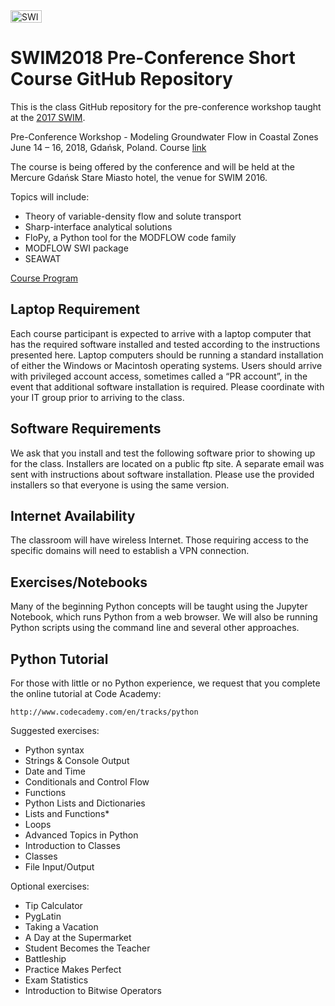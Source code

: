 <img src="./notebooks/img/header.png" alt="SWIM2018Course" style="width:50;height:20">

# SWIM2018 Pre-Conference Short Course GitHub Repository

This is the class GitHub repository for the pre-conference workshop taught at the [2017 SWIM](https://swim2018.syskonf.pl/).

Pre-Conference Workshop - Modeling Groundwater Flow in Coastal Zones
June 14 – 16, 2018, Gdańsk, Poland.
Course [link](https://swim2018.syskonf.pl/course)

The course is being offered by the conference and will be held at the Mercure Gdańsk Stare Miasto hotel, the venue for SWIM 2016.

Topics will include:
* Theory of variable-density flow and solute transport
* Sharp-interface analytical solutions
* FloPy, a Python tool for the MODFLOW code family
* MODFLOW SWI package
* SEAWAT

[Course Program](https://swim2018.syskonf.pl/conf-data/SWIM2018/files/SWIM%20Short%20Course%20-%20draft%20program.pdf)


## Laptop Requirement
Each course participant is expected to arrive with a laptop computer that has the required software installed and tested according to the instructions presented here.  Laptop computers should be running a standard installation of either the Windows or Macintosh operating systems. Users should arrive with privileged account access, sometimes called a “PR account”, in the event that additional software installation is required.  Please coordinate with your IT group prior to arriving to the class.

## Software Requirements
We ask that you install and test the following software prior to showing up for the class.  Installers are located on a public ftp site.  A separate email was sent with instructions about software installation.  Please use the provided installers so that everyone is using the same version.

## Internet Availability
The classroom will have wireless Internet.  Those requiring access to the specific domains will need to establish a VPN connection.

## Exercises/Notebooks
Many of the beginning Python concepts will be taught using the Jupyter Notebook, which runs Python from a web browser.  We will also be running Python scripts using the command line and several other approaches.  

## Python Tutorial
For those with little or no Python experience, we request that you complete the online tutorial at Code Academy:
 
    http://www.codecademy.com/en/tracks/python
 
Suggested exercises:
* Python syntax
* Strings & Console Output
* Date and Time
* Conditionals and Control Flow
* Functions
* Python Lists and Dictionaries
* Lists and Functions*
* Loops
* Advanced Topics in Python
* Introduction to Classes
* Classes
* File Input/Output
 
Optional exercises:
* Tip Calculator
* PygLatin
* Taking a Vacation
* A Day at the Supermarket
* Student Becomes the Teacher
* Battleship
* Practice Makes Perfect
* Exam Statistics
* Introduction to Bitwise Operators

